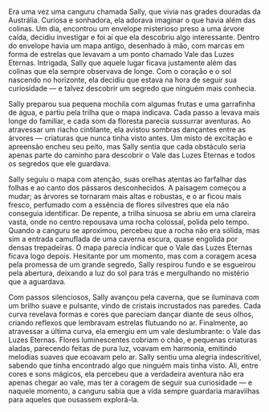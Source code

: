 Era uma vez uma canguru chamada Sally, que vivia nas grades douradas da Austrália. Curiosa e sonhadora, ela adorava imaginar o que havia além das colinas. Um dia, encontrou um envelope misterioso preso a uma árvore caída, decidiu investigar e foi aí que ela descobriu algo interessante. Dentro do envelope havia um mapa antigo, desenhado à mão, com marcas em forma de estrelas que levavam a um ponto chamado Vale das Luzes Eternas. Intrigada, Sally que aquele lugar ficava justamente além das colinas que ela sempre observava de longe. Com o coração e o sol nascendo no horizonte, ela decidiu que estava na hora de seguir sua curiosidade — e talvez descobrir um segredo que ninguém mais conhecia.

Sally preparou sua pequena mochila com algumas frutas e uma garrafinha de água, e partiu pela trilha que o mapa indicava. Cada passo a levava mais longe do familiar, e cada som da floresta parecia sussurrar aventuras. Ao atravessar um riacho cintilante, ela avistou sombras dançantes entre as árvores — criaturas que nunca tinha visto antes. Um misto de excitação e apreensão encheu seu peito, mas Sally sentia que cada obstáculo seria apenas parte do caminho para descobrir o Vale das Luzes Eternas e todos os segredos que ele guardava.

Sally seguiu o mapa com atenção, suas orelhas atentas ao farfalhar das folhas e ao canto dos pássaros desconhecidos. A paisagem começou a mudar; as árvores se tornaram mais altas e robustas, e o ar ficou mais fresco, perfumado com a essência de flores silvestres que ela não conseguia identificar. De repente, a trilha sinuosa se abriu em uma clareira vasta, onde no centro repousava uma rocha colossal, polida pelo tempo. Quando a canguru se aproximou, percebeu que a rocha não era sólida, mas sim a entrada camuflada de uma caverna escura, quase engolida por densas trepadeiras. O mapa parecia indicar que o Vale das Luzes Eternas ficava logo depois. Hesitante por um momento, mas com a coragem acesa pela promessa de um grande segredo, Sally respirou fundo e se esgueirou pela abertura, deixando a luz do sol para trás e mergulhando no mistério que a aguardava.

Com passos silenciosos, Sally avançou pela caverna, que se iluminava com um brilho suave e pulsante, vindo de cristais incrustados nas paredes. Cada curva revelava formas e cores que pareciam dançar diante de seus olhos, criando reflexos que lembravam estrelas flutuando no ar. Finalmente, ao atravessar a última curva, ela emergiu em um vale deslumbrante: o Vale das Luzes Eternas. Flores luminescentes cobriam o chão, e pequenas criaturas aladas, parecendo feitas de pura luz, voavam em harmonia, emitindo melodias suaves que ecoavam pelo ar. Sally sentiu uma alegria indescritível, sabendo que tinha encontrado algo que ninguém mais tinha visto. Ali, entre cores e sons mágicos, ela percebeu que a verdadeira aventura não era apenas chegar ao vale, mas ter a coragem de seguir sua curiosidade — e naquele momento, a canguru sabia que a vida sempre guardaria maravilhas para aqueles que ousassem explorá-la.
